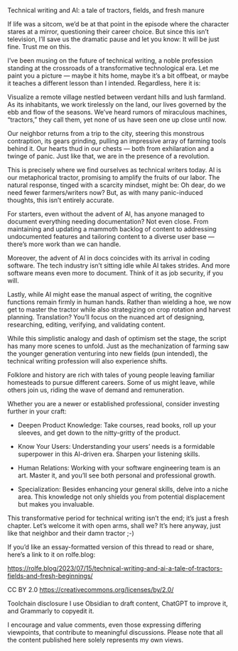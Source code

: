 Technical writing and AI: a tale of tractors, fields, and fresh manure

If life was a sitcom, we’d be at that point in the episode where the character stares at a mirror, questioning their career choice. But since this isn’t television, I’ll save us the dramatic pause and let you know: It will be just fine. Trust me on this.

I’ve been musing on the future of technical writing, a noble profession standing at the crossroads of a transformative technological era. Let me paint you a picture — maybe it hits home, maybe it’s a bit offbeat, or maybe it teaches a different lesson than I intended. Regardless, here it is:

Visualize a remote village nestled between verdant hills and lush farmland. As its inhabitants, we work tirelessly on the land, our lives governed by the ebb and flow of the seasons. We’ve heard rumors of miraculous machines, “tractors,” they call them, yet none of us have seen one up close until now.

Our neighbor returns from a trip to the city, steering this monstrous contraption, its gears grinding, pulling an impressive array of farming tools behind it. Our hearts thud in our chests — both from exhilaration and a twinge of panic. Just like that, we are in the presence of a revolution.

This is precisely where we find ourselves as technical writers today. AI is our metaphorical tractor, promising to amplify the fruits of our labor. The natural response, tinged with a scarcity mindset, might be: Oh dear, do we need fewer farmers/writers now? But, as with many panic-induced thoughts, this isn’t entirely accurate.

For starters, even without the advent of AI, has anyone managed to document everything needing documentation? Not even close. From maintaining and updating a mammoth backlog of content to addressing undocumented features and tailoring content to a diverse user base — there’s more work than we can handle.

Moreover, the advent of AI in docs coincides with its arrival in coding software. The tech industry isn’t sitting idle while AI takes strides. And more software means even more to document. Think of it as job security, if you will.

Lastly, while AI might ease the manual aspect of writing, the cognitive functions remain firmly in human hands. Rather than wielding a hoe, we now get to master the tractor while also strategizing on crop rotation and harvest planning. Translation? You’ll focus on the nuanced art of designing, researching, editing, verifying, and validating content.

While this simplistic analogy and dash of optimism set the stage, the script has many more scenes to unfold. Just as the mechanization of farming saw the younger generation venturing into new fields (pun intended), the technical writing profession will also experience shifts.

Folklore and history are rich with tales of young people leaving familiar homesteads to pursue different careers. Some of us might leave, while others join us, riding the wave of demand and remuneration.

Whether you are a newer or established professional, consider investing further in your craft:

- Deepen Product Knowledge: Take courses, read books, roll up your sleeves, and get down to the nitty-gritty of the product.

- Know Your Users: Understanding your users’ needs is a formidable superpower in this AI-driven era. Sharpen your listening skills.

- Human Relations: Working with your software engineering team is an art. Master it, and you’ll see both personal and professional growth.

- Specialization: Besides enhancing your general skills, delve into a niche area. This knowledge not only shields you from potential displacement but makes you invaluable.

This transformative period for technical writing isn’t the end; it’s just a fresh chapter. Let’s welcome it with open arms, shall we? It’s here anyway, just like that neighbor and their damn tractor ;-)

If you’d like an essay-formatted version of this thread to read or share, here’s a link to it on rolfe.blog:

https://rolfe.blog/2023/07/15/technical-writing-and-ai-a-tale-of-tractors-fields-and-fresh-beginnings/

CC BY 2.0
https://creativecommons.org/licenses/by/2.0/

Toolchain disclosure
I use Obsidian to draft content, ChatGPT to improve it, and Grammarly to copyedit it.

I encourage and value comments, even those expressing differing viewpoints, that contribute to meaningful discussions. Please note that all the content published here solely represents my own views.
